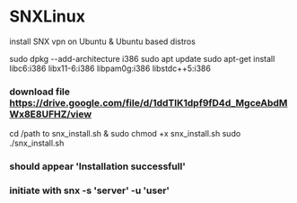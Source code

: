 # SNXLinux
install SNX vpn on Ubuntu &amp; Ubuntu based distros

sudo dpkg --add-architecture i386
sudo apt update
sudo apt-get install libc6:i386 libx11-6:i386 libpam0g:i386 libstdc++5:i386
### download file https://drive.google.com/file/d/1ddTlK1dpf9fD4d_MgceAbdMWx8E8UFHZ/view
cd /path to snx_install.sh & sudo chmod +x snx_install.sh
sudo ./snx_install.sh
### should appear 'Installation successfull'
### initiate with snx -s 'server' -u 'user'
